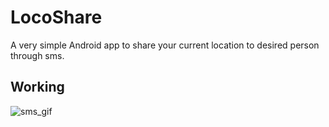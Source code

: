 # LocoShare
A very simple Android app to share your current location to desired person through sms.

## Working
![sms_gif](https://user-images.githubusercontent.com/32769719/56864968-4acf3980-69e6-11e9-8ea9-de5b67e6d7fe.gif)
